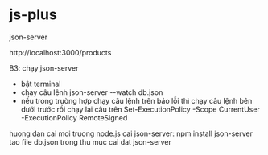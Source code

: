 # js-plus
json-server
  <!-- xem dữ liệu lấy link dữ liệu -->http://localhost:3000/products
B3: chạy json-server
- bật terminal
- chạy câu lệnh json-server --watch db.json
- nếu trong trường hợp chạy câu lệnh trên báo lỗi thì chạy câu lệnh bên dưới trước rồi chạy lại câu trên 
Set-ExecutionPolicy -Scope CurrentUser -ExecutionPolicy RemoteSigned

huong dan
cai moi truong node.js
cai json-server: npm install json-server
tao file db.json trong thu muc cai dat json-server
